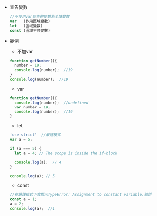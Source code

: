 
- 宣告變數
  ```javascript
  //不使用var宣告的變數為全域變數
  var   (作用區域變數)
  let   (區域變數)
  const (區域不可變數)
  ```
- 範例
  - 不加var
  ```javascript
  function getNumber(){
    number = 19;
    console.log(number);  //19
  }
  console.log(number);  //19
  ```

  - var
  ```javascript
  function getNumber(){
    console.log(number);  //undefined
    var number = 19;
    console.log(number);  //19
  }
  ```
    
  - let
  ```javascript
  'use strict'  //嚴謹模式
  var a = 5;

  if (a === 5) {
    let a = 4; // The scope is inside the if-block

    console.log(a);  // 4
  } 

  console.log(a); // 5
  ```
    
  - const
  ```javascript
  //在嚴謹模式下會顯示TypeError: Assignment to constant variable.錯誤
  const a = 1;
  a = 2;
  console.log(a);  //1
  ```